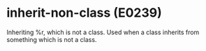 # inherit-non-class (E0239)

Inheriting %r, which is not a class. Used when a class inherits from
something which is not a class.
